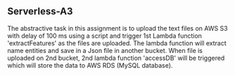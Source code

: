 <h2>Serverless-A3</h2>
<p>The abstractive task in this assignment is to upload the text files on AWS S3 with delay of 100 ms using a script and trigger 1st Lambda function 'extractFeatures' as the files are uploaded. The lambda function will extract name entities and save in a Json file in another bucket. When file is uploaded on 2nd bucket, 2nd lambda function 'accessDB' will be triggered which will store the data to AWS RDS (MySQL database).
